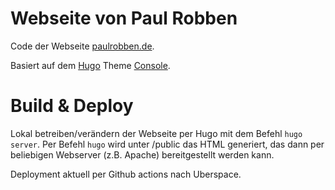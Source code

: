 # Webseite von Paul Robben

Code der Webseite [paulrobben.de](https://paulrobben.de).

Basiert auf dem [Hugo](https://gohugo.io/) Theme [Console](https://themes.gohugo.io/themes/hugo-theme-console/).

# Build & Deploy
Lokal betreiben/verändern der Webseite per Hugo mit dem Befehl `hugo server`. Per Befehl `hugo` wird unter /public das HTML generiert, das dann per beliebigen Webserver (z.B. Apache) bereitgestellt werden kann.

Deployment aktuell per Github actions nach Uberspace.
